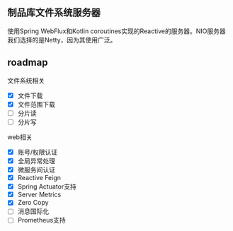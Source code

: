 ## 制品库文件系统服务器
使用Spring WebFlux和Kotlin coroutines实现的Reactive的服务器。NIO服务器我们选择的是Netty，因为其使用广泛。

## roadmap

文件系统相关

- [x] 文件下载
- [x] 文件范围下载
- [ ] 分片读
- [ ] 分片写

web相关

- [x] 账号/权限认证
- [x] 全局异常处理
- [x] 微服务间认证
- [x] Reactive Feign
- [x] Spring Actuator支持
- [x] Server Metrics
- [x] Zero Copy
- [ ] 消息国际化
- [ ] Prometheus支持